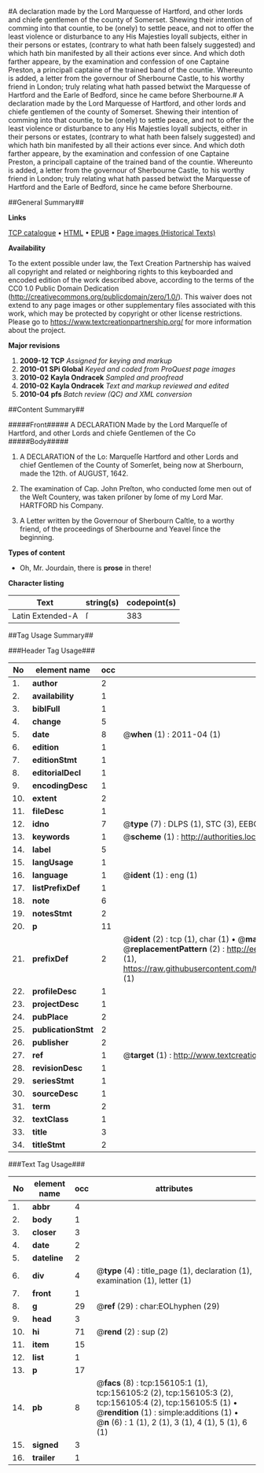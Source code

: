 #A declaration made by the Lord Marquesse of Hartford, and other lords and chiefe gentlemen of the county of Somerset. Shewing their intention of comming into that countie, to be (onely) to settle peace, and not to offer the least violence or disturbance to any His Majesties loyall subjects, either in their persons or estates, (contrary to what hath been falsely suggested) and which hath bin manifested by all their actions ever since. And which doth farther appeare, by the examination and confession of one Captaine Preston, a principall captaine of the trained band of the countie. Whereunto is added, a letter from the governour of Sherbourne Castle, to his worthy friend in London; truly relating what hath passed betwixt the Marquesse of Hartford and the Earle of Bedford, since he came before Sherbourne.#
A declaration made by the Lord Marquesse of Hartford, and other lords and chiefe gentlemen of the county of Somerset. Shewing their intention of comming into that countie, to be (onely) to settle peace, and not to offer the least violence or disturbance to any His Majesties loyall subjects, either in their persons or estates, (contrary to what hath been falsely suggested) and which hath bin manifested by all their actions ever since. And which doth farther appeare, by the examination and confession of one Captaine Preston, a principall captaine of the trained band of the countie. Whereunto is added, a letter from the governour of Sherbourne Castle, to his worthy friend in London; truly relating what hath passed betwixt the Marquesse of Hartford and the Earle of Bedford, since he came before Sherbourne.

##General Summary##

**Links**

[TCP catalogue](http://www.ota.ox.ac.uk/tcp/)  • 
[HTML](http://tei.it.ox.ac.uk/tcp/Texts-HTML/free/A93/A93542.html)  • 
[EPUB](http://tei.it.ox.ac.uk/tcp/Texts-EPUB/free/A93/A93542.epub) • 
[Page images (Historical Texts)](https://historicaltexts.jisc.ac.uk/eebo-99871656e)

**Availability**

To the extent possible under law, the Text Creation Partnership has waived all copyright and related or neighboring rights to this keyboarded and encoded edition of the work described above, according to the terms of the CC0 1.0 Public Domain Dedication (http://creativecommons.org/publicdomain/zero/1.0/). This waiver does not extend to any page images or other supplementary files associated with this work, which may be protected by copyright or other license restrictions. Please go to https://www.textcreationpartnership.org/ for more information about the project.

**Major revisions**

1. __2009-12__ __TCP__ *Assigned for keying and markup*
1. __2010-01__ __SPi Global__ *Keyed and coded from ProQuest page images*
1. __2010-02__ __Kayla Ondracek__ *Sampled and proofread*
1. __2010-02__ __Kayla Ondracek__ *Text and markup reviewed and edited*
1. __2010-04__ __pfs__ *Batch review (QC) and XML conversion*

##Content Summary##

#####Front#####
A DECLARATION Made by the Lord Marqueſſe of Hartford, and other Lords and chiefe Gentlemen of the Co
#####Body#####

1. A DECLARATION of the Lo: Marqueſſe Hartford and other Lords and chief Gentlemen of the County of Somerſet, being now at Sherbourn, made the 12th. of AUGUST, 1642.

1. The examination of Cap. John Preſton, who conducted ſome men out of the Weſt Countery, was taken priſoner by ſome of my Lord Mar. HARTFORD his Company.

1. A Letter written by the Governour of Sherbourn Caſtle, to a worthy friend, of the proceedings of Sherbourne and Yeavel ſince the beginning.

**Types of content**

  * Oh, Mr. Jourdain, there is **prose** in there!

**Character listing**


|Text|string(s)|codepoint(s)|
|---|---|---|
|Latin Extended-A|ſ|383|

##Tag Usage Summary##

###Header Tag Usage###

|No|element name|occ|attributes|
|---|---|---|---|
|1.|__author__|2||
|2.|__availability__|1||
|3.|__biblFull__|1||
|4.|__change__|5||
|5.|__date__|8| @__when__ (1) : 2011-04 (1)|
|6.|__edition__|1||
|7.|__editionStmt__|1||
|8.|__editorialDecl__|1||
|9.|__encodingDesc__|1||
|10.|__extent__|2||
|11.|__fileDesc__|1||
|12.|__idno__|7| @__type__ (7) : DLPS (1), STC (3), EEBO-CITATION (1), PROQUEST (1), VID (1)|
|13.|__keywords__|1| @__scheme__ (1) : http://authorities.loc.gov/ (1)|
|14.|__label__|5||
|15.|__langUsage__|1||
|16.|__language__|1| @__ident__ (1) : eng (1)|
|17.|__listPrefixDef__|1||
|18.|__note__|6||
|19.|__notesStmt__|2||
|20.|__p__|11||
|21.|__prefixDef__|2| @__ident__ (2) : tcp (1), char (1)  •  @__matchPattern__ (2) : ([0-9\-]+):([0-9IVX]+) (1), (.+) (1)  •  @__replacementPattern__ (2) : http://eebo.chadwyck.com/downloadtiff?vid=$1&page=$2 (1), https://raw.githubusercontent.com/textcreationpartnership/Texts/master/tcpchars.xml#$1 (1)|
|22.|__profileDesc__|1||
|23.|__projectDesc__|1||
|24.|__pubPlace__|2||
|25.|__publicationStmt__|2||
|26.|__publisher__|2||
|27.|__ref__|1| @__target__ (1) : http://www.textcreationpartnership.org/docs/. (1)|
|28.|__revisionDesc__|1||
|29.|__seriesStmt__|1||
|30.|__sourceDesc__|1||
|31.|__term__|2||
|32.|__textClass__|1||
|33.|__title__|3||
|34.|__titleStmt__|2||


###Text Tag Usage###

|No|element name|occ|attributes|
|---|---|---|---|
|1.|__abbr__|4||
|2.|__body__|1||
|3.|__closer__|3||
|4.|__date__|2||
|5.|__dateline__|2||
|6.|__div__|4| @__type__ (4) : title_page (1), declaration (1), examination (1), letter (1)|
|7.|__front__|1||
|8.|__g__|29| @__ref__ (29) : char:EOLhyphen (29)|
|9.|__head__|3||
|10.|__hi__|71| @__rend__ (2) : sup (2)|
|11.|__item__|15||
|12.|__list__|1||
|13.|__p__|17||
|14.|__pb__|8| @__facs__ (8) : tcp:156105:1 (1), tcp:156105:2 (2), tcp:156105:3 (2), tcp:156105:4 (2), tcp:156105:5 (1)  •  @__rendition__ (1) : simple:additions (1)  •  @__n__ (6) : 1 (1), 2 (1), 3 (1), 4 (1), 5 (1), 6 (1)|
|15.|__signed__|3||
|16.|__trailer__|1||
